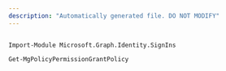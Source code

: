 ```yaml
---
description: "Automatically generated file. DO NOT MODIFY"
---
```


```powershellv2

Import-Module Microsoft.Graph.Identity.SignIns

Get-MgPolicyPermissionGrantPolicy

```